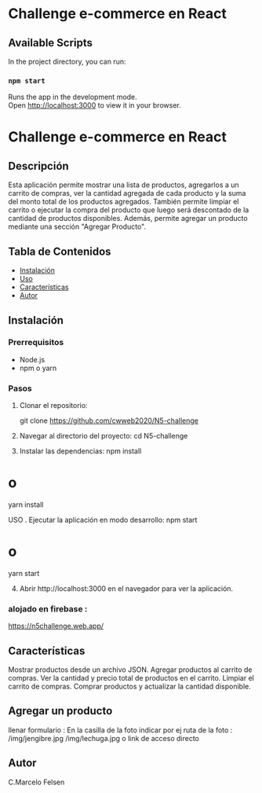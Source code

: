 # Challenge e-commerce en React

## Available Scripts

In the project directory, you can run:

### `npm start`

Runs the app in the development mode.\
Open [http://localhost:3000](http://localhost:3000) to view it in your browser.

# Challenge e-commerce en React

## Descripción

Esta aplicación permite mostrar una lista de productos, agregarlos a un carrito de compras, ver la cantidad agregada de cada producto y la suma del monto total de los productos agregados. También permite limpiar el carrito o ejecutar la compra del producto que luego será descontado de la cantidad de productos disponibles. Además, permite agregar un producto mediante una sección "Agregar Producto".

## Tabla de Contenidos

- [Instalación](#instalación)
- [Uso](#uso)
- [Características](#características)
- [Autor](#autor)

## Instalación

### Prerrequisitos

- Node.js
- npm o yarn

### Pasos

1. Clonar el repositorio:

   git clone https://github.com/cwweb2020/N5-challenge

2. Navegar al directorio del proyecto:
   cd N5-challenge

3. Instalar las dependencias:
   npm install

# o

yarn install

USO . Ejecutar la aplicación en modo desarrollo:
npm start

# o

yarn start

4. Abrir http://localhost:3000 en el navegador para ver la aplicación.

### alojado en firebase :

https://n5challenge.web.app/

## Características

Mostrar productos desde un archivo JSON.
Agregar productos al carrito de compras.
Ver la cantidad y precio total de productos en el carrito.
Limpiar el carrito de compras.
Comprar productos y actualizar la cantidad disponible.

## Agregar un producto

llenar formulario : En la casilla de la foto indicar por ej ruta de la foto :
/img/jengibre.jpg
/img/lechuga.jpg
o link de acceso directo

## Autor

C.Marcelo Felsen
